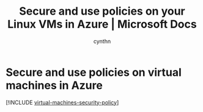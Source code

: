﻿---
title: Secure and use policies on your Linux VMs in Azure | Microsoft Docs
description: Learn about security and policies for Linux and virtual machines in Azure.
services: virtual-machines-linux
documentationcenter: ''
author: cynthn
manager: jeconnoc
editor: tysonn
tags: azure-resource-manager

ms.assetid:
ms.service: virtual-machines-linux
ms.workload: infrastructure-services
ms.tgt_pltfrm: vm-linux
ms.date: 11/27/2018
ms.author: cynthn

---

# Secure and use policies on virtual machines in Azure

[!INCLUDE [virtual-machines-security-policy](../../../includes/virtual-machines-security-policy.md)]

